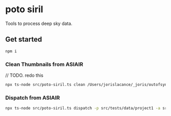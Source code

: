 # poto siril

Tools to process deep sky data.

## Get started

```bash
npm i
```

### Clean Thumbnails from ASIAIR

// TODO. redo this

```bash
npx ts-node src/poto-siril.ts clean /Users/jorislacance/_joris/outofsync/deepsky/dump_astro_July_2024_session_2
```

### Dispatch from ASIAIR

```bash
npx ts-node src/poto-siril.ts dispatch -p src/tests/data/project1 -a src/tests/data/asiair-dump1 -b src/tests/data/bank -m autorun
```
